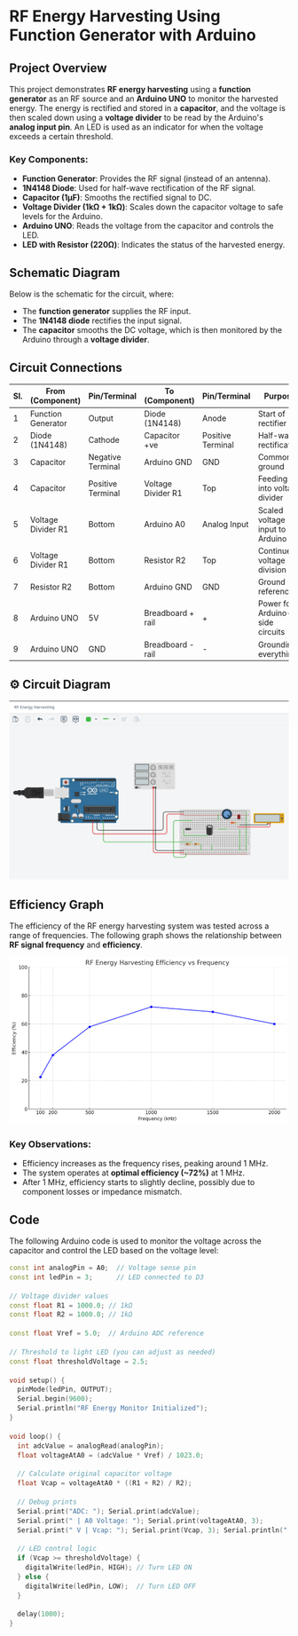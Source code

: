 # RF Energy Harvesting Using Function Generator with Arduino

## Project Overview

This project demonstrates **RF energy harvesting** using a **function generator** as an RF source and an **Arduino UNO** to monitor the harvested energy. The energy is rectified and stored in a **capacitor**, and the voltage is then scaled down using a **voltage divider** to be read by the Arduino's **analog input pin**. An LED is used as an indicator for when the voltage exceeds a certain threshold.

### Key Components:
- **Function Generator**: Provides the RF signal (instead of an antenna).
- **1N4148 Diode**: Used for half-wave rectification of the RF signal.
- **Capacitor (1µF)**: Smooths the rectified signal to DC.
- **Voltage Divider (1kΩ + 1kΩ)**: Scales down the capacitor voltage to safe levels for the Arduino.
- **Arduino UNO**: Reads the voltage from the capacitor and controls the LED.
- **LED with Resistor (220Ω)**: Indicates the status of the harvested energy.

## Schematic Diagram

Below is the schematic for the circuit, where:
- The **function generator** supplies the RF input.
- The **1N4148 diode** rectifies the input signal.
- The **capacitor** smooths the DC voltage, which is then monitored by the Arduino through a **voltage divider**.


## Circuit Connections

| Sl. | From (Component)       | Pin/Terminal           | To (Component)       | Pin/Terminal         | Purpose                                 |
|-----|------------------------|------------------------|----------------------|----------------------|-----------------------------------------|
| 1   | Function Generator      | Output                | Diode (1N4148)       | Anode                | Start of rectifier                      |
| 2   | Diode (1N4148)         | Cathode               | Capacitor +ve        | Positive Terminal     | Half-wave rectification                 |
| 3   | Capacitor              | Negative Terminal     | Arduino GND          | GND                  | Common ground                           |
| 4   | Capacitor              | Positive Terminal     | Voltage Divider R1   | Top                  | Feeding into voltage divider            |
| 5   | Voltage Divider R1     | Bottom                | Arduino A0           | Analog Input         | Scaled voltage input to Arduino         |
| 6   | Voltage Divider R1     | Bottom                | Resistor R2          | Top                  | Continue voltage division               |
| 7   | Resistor R2            | Bottom                | Arduino GND          | GND                  | Ground reference                        |
| 8   | Arduino UNO            | 5V                    | Breadboard + rail    | +                    | Power for Arduino-side circuits         |
| 9   | Arduino UNO            | GND                   | Breadboard - rail    | -                    | Grounding everything                    |

## ⚙️ Circuit Diagram

![Circuit Diagram](./RF-TinkerCad.png) 

## Efficiency Graph

The efficiency of the RF energy harvesting system was tested across a range of frequencies. The following graph shows the relationship between **RF signal frequency** and **efficiency**.

![Efficiency vs Frequency Graph](./RF-Efficiency.png) 

### Key Observations:
- Efficiency increases as the frequency rises, peaking around 1 MHz.
- The system operates at **optimal efficiency (~72%)** at 1 MHz.
- After 1 MHz, efficiency starts to slightly decline, possibly due to component losses or impedance mismatch.

## Code

The following Arduino code is used to monitor the voltage across the capacitor and control the LED based on the voltage level:

```cpp
const int analogPin = A0;  // Voltage sense pin
const int ledPin = 3;      // LED connected to D3

// Voltage divider values
const float R1 = 1000.0; // 1kΩ
const float R2 = 1000.0; // 1kΩ

const float Vref = 5.0;  // Arduino ADC reference

// Threshold to light LED (you can adjust as needed)
const float thresholdVoltage = 2.5;

void setup() {
  pinMode(ledPin, OUTPUT);
  Serial.begin(9600);
  Serial.println("RF Energy Monitor Initialized");
}

void loop() {
  int adcValue = analogRead(analogPin);
  float voltageAtA0 = (adcValue * Vref) / 1023.0;

  // Calculate original capacitor voltage
  float Vcap = voltageAtA0 * ((R1 + R2) / R2);

  // Debug prints
  Serial.print("ADC: "); Serial.print(adcValue);
  Serial.print(" | A0 Voltage: "); Serial.print(voltageAtA0, 3);
  Serial.print(" V | Vcap: "); Serial.print(Vcap, 3); Serial.println(" V");

  // LED control logic
  if (Vcap >= thresholdVoltage) {
    digitalWrite(ledPin, HIGH); // Turn LED ON
  } else {
    digitalWrite(ledPin, LOW);  // Turn LED OFF
  }

  delay(1000);
}
